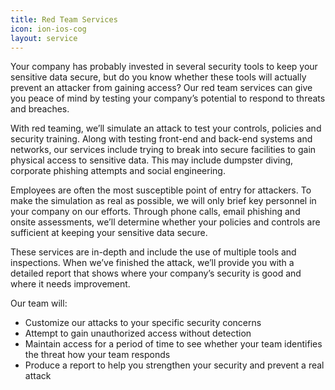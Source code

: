 ```yaml
---
title: Red Team Services
icon: ion-ios-cog
layout: service
---
```


Your company has probably invested in several security tools to keep your sensitive data secure, but do you know whether these tools will actually prevent an attacker from gaining access? Our red team services can give you peace of mind by testing your company’s potential to respond to threats and breaches.

With red teaming, we’ll simulate an attack to test your controls, policies and security training. Along with testing front-end and back-end systems and networks, our services include trying to break into secure facilities to gain physical access to sensitive data. This may include dumpster diving, corporate phishing attempts and social engineering.

Employees are often the most susceptible point of entry for attackers. To make the simulation as real as possible, we will only brief key personnel in your company on our efforts. Through phone calls, email phishing and onsite assessments, we’ll determine whether your policies and controls are sufficient at keeping your sensitive data secure.

These services are in-depth and include the use of multiple tools and inspections. When we’ve finished the attack, we’ll provide you with a detailed report that shows where your company’s security is good and where it needs improvement.

Our team will:
* Customize our attacks to your specific security concerns
* Attempt to gain unauthorized access without detection
* Maintain access for a period of time to see whether your team identifies the threat how your team responds
* Produce a report to help you strengthen your security and prevent a real attack
